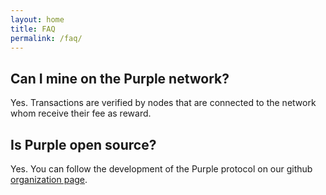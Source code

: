 ```yaml
---
layout: home
title: FAQ
permalink: /faq/
---
```


## Can I mine on the Purple network?
Yes. Transactions are verified by nodes that are connected to the network whom receive their fee as reward.

## Is Purple open source?
Yes. You can follow the development of the Purple protocol on our github [ organization page](https://github.com/purpleprotocol).